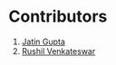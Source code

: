 # Contributors
1. [Jatin Gupta](https://github.com/jatin0101/)
2. [Rushil Venkateswar](https://github.com/rv4102/)
